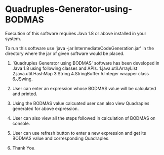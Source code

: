 # Quadruples-Generator-using-BODMAS

Execution of this software requires Java 1.8 or above installed in your system.

To run this software use 'java -jar IntermediateCodeGeneration.jar' in the directory where the jar of given software 
would be placed.


1. 'Quadruples Generator using BODMAS' software has been developed in Java 1.8 using following classes and APIs.
    1.java.util.ArrayList
    2.java.util.HashMap
    3.String
    4.StringBuffer
    5.Integer wrapper class
    6.JSwing.

2. User can enter an expression whose BODMAS value will be calculated and printed.

3. Using the BODMAS value calcuated user can also view Quadraples generated for above expression.

4. User can also view all the steps followed in calculation of BODMAS on console.

5. User can use refresh button to enter a new expression and get its BODMAS value and corresponding Quadraples.

6. Thank You.
